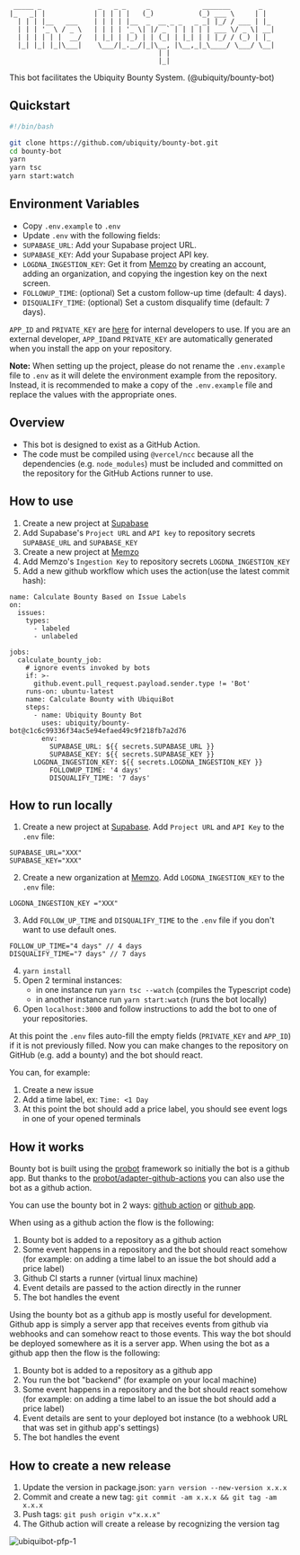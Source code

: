 ```
 _____ _              _   _ _     _             _______       _   
|_   _| |            | | | | |   (_)           (_) ___ \     | |  
  | | | |__   ___    | | | | |__  _  __ _ _   _ _| |_/ / ___ | |_ 
  | | | '_ \ / _ \   | | | | '_ \| |/ _` | | | | | ___ \/ _ \| __|
  | | | | | |  __/   | |_| | |_) | | (_| | |_| | | |_/ / (_) | |_ 
  |_| |_| |_|\___|    \___/|_.__/|_|\__, |\__,_|_\____/ \___/ \__|
                                     | |                        
                                     |_|                                              
```

This bot facilitates the Ubiquity Bounty System. (@ubiquity/bounty-bot)

## Quickstart

```sh
#!/bin/bash

git clone https://github.com/ubiquity/bounty-bot.git
cd bounty-bot
yarn
yarn tsc
yarn start:watch
```

## Environment Variables

- Copy `.env.example` to `.env`
- Update `.env` with the following fields:
- `SUPABASE_URL`: Add your Supabase project URL.
- `SUPABASE_KEY`: Add your Supabase project API key.
- `LOGDNA_INGESTION_KEY`: Get it from [Memzo](https://app.mezmo.com/) by creating an account, adding an organization, and copying the ingestion key on the next screen.
- `FOLLOWUP_TIME`: (optional) Set a custom follow-up time (default: 4 days).
- `DISQUALIFY_TIME`: (optional) Set a custom disqualify time (default: 7 days).

`APP_ID` and `PRIVATE_KEY` are [here](https://t.me/c/1588400061/1627) for internal developers to use.
If you are an external developer, `APP_ID`and `PRIVATE_KEY` are automatically generated when you install the app on your repository.

**Note:** When setting up the project, please do not rename the `.env.example` file to `.env` as it will delete the environment example from the repository.
Instead, it is recommended to make a copy of the `.env.example` file and replace the values with the appropriate ones.

## Overview

- This bot is designed to exist as a GitHub Action.
- The code must be compiled using `@vercel/ncc` because all the dependencies (e.g. `node_modules`) must be included and committed on the repository for the GitHub Actions runner to use.

## How to use

1. Create a new project at [Supabase](https://supabase.com/)
2. Add Supabase's `Project URL` and `API key` to repository secrets `SUPABASE_URL` and `SUPABASE_KEY`
3. Create a new project at [Memzo](https://app.mezmo.com/)
4. Add Memzo's `Ingestion Key` to repository secrets `LOGDNA_INGESTION_KEY`
5. Add a new github workflow which uses the action(use the latest commit hash):

```
name: Calculate Bounty Based on Issue Labels
on:
  issues:
    types:
      - labeled
      - unlabeled

jobs:
  calculate_bounty_job:
    # ignore events invoked by bots
    if: >-
      github.event.pull_request.payload.sender.type != 'Bot'
    runs-on: ubuntu-latest
    name: Calculate Bounty with UbiquiBot
    steps:
      - name: Ubiquity Bounty Bot
        uses: ubiquity/bounty-bot@c1c6c99336f34ac5e94efaed49c9f218fb7a2d76
        env:
          SUPABASE_URL: ${{ secrets.SUPABASE_URL }}
          SUPABASE_KEY: ${{ secrets.SUPABASE_KEY }}
	  LOGDNA_INGESTION_KEY: ${{ secrets.LOGDNA_INGESTION_KEY }}
          FOLLOWUP_TIME: '4 days'
          DISQUALIFY_TIME: '7 days'

```

## How to run locally

1. Create a new project at [Supabase](https://supabase.com/). Add `Project URL` and `API Key` to the `.env` file:

```
SUPABASE_URL="XXX"
SUPABASE_KEY="XXX"
```

2. Create a new organization at [Memzo](https://app.mezmo.com/). Add `LOGDNA_INGESTION_KEY` to the `.env` file:

```
LOGDNA_INGESTION_KEY ="XXX"
```

3. Add `FOLLOW_UP_TIME` and `DISQUALIFY_TIME` to the `.env` file if you don't want to use default ones.

```
FOLLOW_UP_TIME="4 days" // 4 days
DISQUALIFY_TIME="7 days" // 7 days
```

4. `yarn install`
5. Open 2 terminal instances:
   - in one instance run `yarn tsc --watch` (compiles the Typescript code)
   - in another instance run `yarn start:watch` (runs the bot locally)
6. Open `localhost:3000` and follow instructions to add the bot to one of your repositories.

At this point the `.env` files auto-fill the empty fields (`PRIVATE_KEY` and `APP_ID`) if it is not previously filled.
Now you can make changes to the repository on GitHub (e.g. add a bounty) and the bot should react.

You can, for example:

1. Create a new issue
2. Add a time label, ex: `Time: <1 Day`
3. At this point the bot should add a price label, you should see event logs in one of your opened terminals

## How it works

Bounty bot is built using the [probot](https://probot.github.io/) framework so initially the bot is a github app. But thanks to the [probot/adapter-github-actions](https://github.com/probot/adapter-github-actions) you can also use the bot as a github action.

You can use the bounty bot in 2 ways: [github action](https://github.com/marketplace/actions/ubiquity-bounty-bot) or [github app](https://github.com/marketplace/ubiquibot).

When using as a github action the flow is the following:

1. Bounty bot is added to a repository as a github action
2. Some event happens in a repository and the bot should react somehow (for example: on adding a time label to an issue the bot should add a price label)
3. Github CI starts a runner (virtual linux machine)
4. Event details are passed to the action directly in the runner
5. The bot handles the event

Using the bounty bot as a github app is mostly useful for development. Github app is simply a server app that receives events from github via webhooks and can somehow react to those events. This way the bot should be deployed somewhere as it is a server app. When using the bot as a github app then the flow is the following:

1. Bounty bot is added to a repository as a github app
2. You run the bot "backend" (for example on your local machine)
3. Some event happens in a repository and the bot should react somehow (for example: on adding a time label to an issue the bot should add a price label)
4. Event details are sent to your deployed bot instance (to a webhook URL that was set in github app's settings)
5. The bot handles the event

## How to create a new release

1. Update the version in package.json: `yarn version --new-version x.x.x`
2. Commit and create a new tag: `git commit -am x.x.x && git tag -am x.x.x`
3. Push tags: `git push origin v"x.x.x"`
4. The Github action will create a release by recognizing the version tag

![ubiquibot-pfp-1](https://user-images.githubusercontent.com/4975670/208798502-0ac27adc-ab19-4148-82b8-8538040cf3b6.png)
